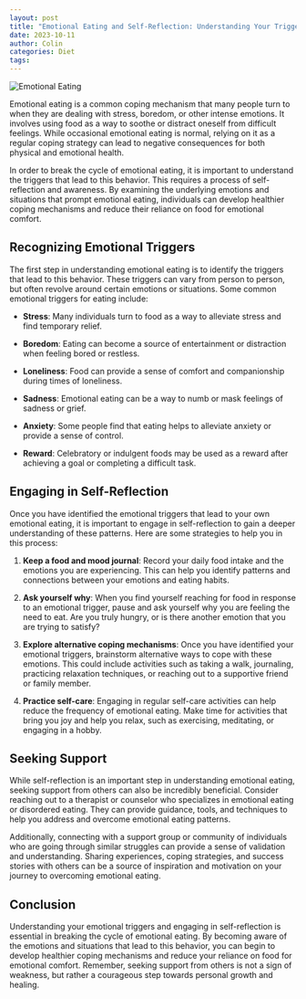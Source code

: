 ```yaml
---
layout: post
title: "Emotional Eating and Self-Reflection: Understanding Your Triggers"
date: 2023-10-11
author: Colin
categories: Diet
tags: 
---
```


![Emotional Eating](https://source.unsplash.com/1600x900/?food)

Emotional eating is a common coping mechanism that many people turn to when they are dealing with stress, boredom, or other intense emotions. It involves using food as a way to soothe or distract oneself from difficult feelings. While occasional emotional eating is normal, relying on it as a regular coping strategy can lead to negative consequences for both physical and emotional health.

In order to break the cycle of emotional eating, it is important to understand the triggers that lead to this behavior. This requires a process of self-reflection and awareness. By examining the underlying emotions and situations that prompt emotional eating, individuals can develop healthier coping mechanisms and reduce their reliance on food for emotional comfort.

## Recognizing Emotional Triggers

The first step in understanding emotional eating is to identify the triggers that lead to this behavior. These triggers can vary from person to person, but often revolve around certain emotions or situations. Some common emotional triggers for eating include:

- **Stress**: Many individuals turn to food as a way to alleviate stress and find temporary relief.

- **Boredom**: Eating can become a source of entertainment or distraction when feeling bored or restless.

- **Loneliness**: Food can provide a sense of comfort and companionship during times of loneliness.

- **Sadness**: Emotional eating can be a way to numb or mask feelings of sadness or grief.

- **Anxiety**: Some people find that eating helps to alleviate anxiety or provide a sense of control.

- **Reward**: Celebratory or indulgent foods may be used as a reward after achieving a goal or completing a difficult task.

## Engaging in Self-Reflection

Once you have identified the emotional triggers that lead to your own emotional eating, it is important to engage in self-reflection to gain a deeper understanding of these patterns. Here are some strategies to help you in this process:

1. **Keep a food and mood journal**: Record your daily food intake and the emotions you are experiencing. This can help you identify patterns and connections between your emotions and eating habits.

2. **Ask yourself why**: When you find yourself reaching for food in response to an emotional trigger, pause and ask yourself why you are feeling the need to eat. Are you truly hungry, or is there another emotion that you are trying to satisfy?

3. **Explore alternative coping mechanisms**: Once you have identified your emotional triggers, brainstorm alternative ways to cope with these emotions. This could include activities such as taking a walk, journaling, practicing relaxation techniques, or reaching out to a supportive friend or family member.

4. **Practice self-care**: Engaging in regular self-care activities can help reduce the frequency of emotional eating. Make time for activities that bring you joy and help you relax, such as exercising, meditating, or engaging in a hobby.

## Seeking Support

While self-reflection is an important step in understanding emotional eating, seeking support from others can also be incredibly beneficial. Consider reaching out to a therapist or counselor who specializes in emotional eating or disordered eating. They can provide guidance, tools, and techniques to help you address and overcome emotional eating patterns.

Additionally, connecting with a support group or community of individuals who are going through similar struggles can provide a sense of validation and understanding. Sharing experiences, coping strategies, and success stories with others can be a source of inspiration and motivation on your journey to overcoming emotional eating.

## Conclusion

Understanding your emotional triggers and engaging in self-reflection is essential in breaking the cycle of emotional eating. By becoming aware of the emotions and situations that lead to this behavior, you can begin to develop healthier coping mechanisms and reduce your reliance on food for emotional comfort. Remember, seeking support from others is not a sign of weakness, but rather a courageous step towards personal growth and healing.